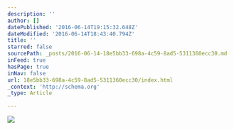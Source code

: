 ```yaml
---
description: ''
author: []
datePublished: '2016-06-14T19:15:32.648Z'
dateModified: '2016-06-14T18:43:40.794Z'
title: ''
starred: false
sourcePath: _posts/2016-06-14-18e5bb33-698a-4c59-8ad5-5311360ecc30.md
inFeed: true
hasPage: true
inNav: false
url: 18e5bb33-698a-4c59-8ad5-5311360ecc30/index.html
_context: 'http://schema.org'
_type: Article

---
```

![](https://the-grid-user-content.s3-us-west-2.amazonaws.com/58174674-5f82-43b4-b709-961b7ac704a8.jpg)